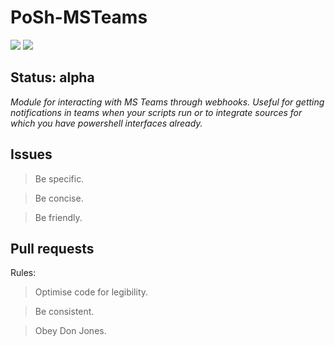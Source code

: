 # PoSh-MSTeams

![](https://img.shields.io/badge/License-MIT-yellow.svg)
![](https://ci.appveyor.com/api/projects/status/84dhac55bkcqs8ej)


## Status: **alpha**

_Module for interacting with MS Teams through webhooks. Useful for getting notifications in teams when your scripts run or to integrate sources for which you have powershell interfaces already._

## Issues


> Be specific. 

> Be concise. 

> Be friendly.

## Pull requests

Rules:

> Optimise code for legibility.

> Be consistent.

> Obey Don Jones.
